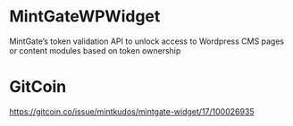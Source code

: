 # MintGateWPWidget
MintGate’s token validation API to unlock access to Wordpress CMS pages or content modules based on token ownership


# GitCoin
https://gitcoin.co/issue/mintkudos/mintgate-widget/17/100026935






